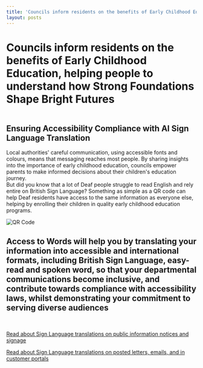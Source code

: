 ```yaml
---
title: 'Councils inform residents on the benefits of Early Childhood Education, helping people to understand how Strong Foundations Shape Bright Futures'
layout: posts
---
```


# Councils inform residents on the benefits of Early Childhood Education, helping people to understand how Strong Foundations Shape Bright Futures

![]()

## Ensuring Accessibility Compliance with AI Sign Language Translation

Local authorities' careful communication, using accessible fonts and colours, means that messaging reaches most people.  By sharing insights into the importance of early childhood education, councils empower parents to make informed decisions about their children's education journey.  
But did you know that a lot of Deaf people struggle to read English and rely entire on British Sign Language?
Something as simple as a QR code can help Deaf residents have access to the same information as everyone else, helping by enrolling their children in quality early childhood education programs.

![QR Code](/posts/images/qr-contact.png)

## Access to Words will help you by translating your information into accessible and international formats, including British Sign Language, easy-read and spoken word, so that your departmental communications become inclusive, and contribute towards compliance with accessibility laws, whilst demonstrating your commitment to serving diverse audiences

<br/>

[Read about Sign Language translations on public information notices and signage](/solutions/gazette)

[Read about Sign Language translations on posted letters, emails, and in customer portals](/solutions/correspondent)
